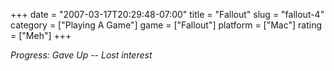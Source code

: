 +++
date = "2007-03-17T20:29:48-07:00"
title = "Fallout"
slug = "fallout-4"
category = ["Playing A Game"]
game = ["Fallout"]
platform = ["Mac"]
rating = ["Meh"]
+++

<i>Progress: Gave Up -- Lost interest</i>